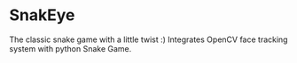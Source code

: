 # SnakEye
The classic snake game with a little twist :) Integrates OpenCV face tracking system with python Snake Game.
